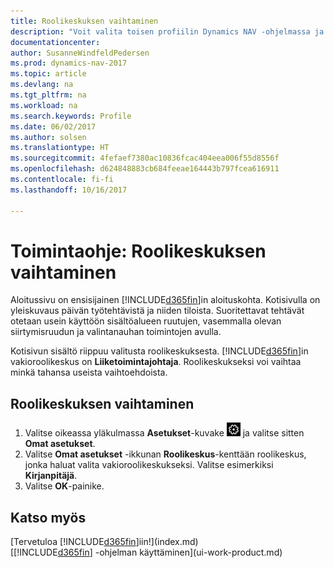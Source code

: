 ```yaml
---
title: Roolikeskuksen vaihtaminen
description: "Voit valita toisen profiilin Dynamics NAV -ohjelmassa ja muuttaa kotisivunäkymää."
documentationcenter: 
author: SusanneWindfeldPedersen
ms.prod: dynamics-nav-2017
ms.topic: article
ms.devlang: na
ms.tgt_pltfrm: na
ms.workload: na
ms.search.keywords: Profile
ms.date: 06/02/2017
ms.author: solsen
ms.translationtype: HT
ms.sourcegitcommit: 4fefaef7380ac10836fcac404eea006f55d8556f
ms.openlocfilehash: d624848883cb684feeae164443b797fcea616911
ms.contentlocale: fi-fi
ms.lasthandoff: 10/16/2017

---
```

# <a name="how-to-change-the-role-center"></a>Toimintaohje: Roolikeskuksen vaihtaminen
Aloitussivu on ensisijainen [!INCLUDE[d365fin](includes/d365fin_md.md)]in aloituskohta. Kotisivulla on yleiskuvaus päivän työtehtävistä ja niiden tiloista. Suoritettavat tehtävät otetaan usein käyttöön sisältöalueen ruutujen, vasemmalla olevan siirtymisruudun ja valintanauhan toimintojen avulla.

Kotisivun sisältö riippuu valitusta roolikeskuksesta. [!INCLUDE[d365fin](includes/d365fin_md.md)]in vakioroolikeskus on **Liiketoimintajohtaja**. Roolikeskukseksi voi vaihtaa minkä tahansa useista vaihtoehdoista.

## <a name="to-change-role-center"></a>Roolikeskuksen vaihtaminen
1. Valitse oikeassa yläkulmassa **Asetukset**-kuvake ![Asetukset](media/ui-experience/settings_icon_small.png "Roolikeskuksen Asetukset-kuvake") ja valitse sitten **Omat asetukset**.
2. Valitse **Omat asetukset** -ikkunan **Roolikeskus**-kenttään roolikeskus, jonka haluat valita vakioroolikeskukseksi. Valitse esimerkiksi **Kirjanpitäjä**.
3. Valitse **OK**-painike.

## <a name="see-also"></a>Katso myös
[Tervetuloa [!INCLUDE[d365fin](includes/d365fin_md.md)]iin!](index.md)  
[[!INCLUDE[d365fin](includes/d365fin_md.md)] -ohjelman käyttäminen](ui-work-product.md)  

